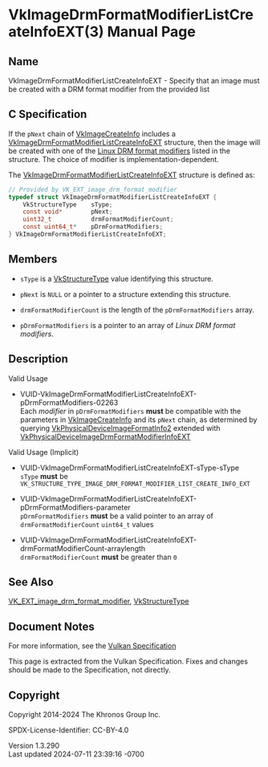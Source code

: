 # VkImageDrmFormatModifierListCreateInfoEXT(3) Manual Page

## Name

VkImageDrmFormatModifierListCreateInfoEXT - Specify that an image must
be created with a DRM format modifier from the provided list



## <a href="#_c_specification" class="anchor"></a>C Specification

If the `pNext` chain of [VkImageCreateInfo](https://registry.khronos.org/vulkan/specs/1.3-extensions/man/html/VkImageCreateInfo.html)
includes a
[VkImageDrmFormatModifierListCreateInfoEXT](https://registry.khronos.org/vulkan/specs/1.3-extensions/man/html/VkImageDrmFormatModifierListCreateInfoEXT.html)
structure, then the image will be created with one of the <a
href="https://registry.khronos.org/vulkan/specs/1.3-extensions/html/vkspec.html#glossary-drm-format-modifier"
target="_blank" rel="noopener">Linux DRM format modifiers</a> listed in
the structure. The choice of modifier is implementation-dependent.

The
[VkImageDrmFormatModifierListCreateInfoEXT](https://registry.khronos.org/vulkan/specs/1.3-extensions/man/html/VkImageDrmFormatModifierListCreateInfoEXT.html)
structure is defined as:

``` c
// Provided by VK_EXT_image_drm_format_modifier
typedef struct VkImageDrmFormatModifierListCreateInfoEXT {
    VkStructureType    sType;
    const void*        pNext;
    uint32_t           drmFormatModifierCount;
    const uint64_t*    pDrmFormatModifiers;
} VkImageDrmFormatModifierListCreateInfoEXT;
```

## <a href="#_members" class="anchor"></a>Members

- `sType` is a [VkStructureType](https://registry.khronos.org/vulkan/specs/1.3-extensions/man/html/VkStructureType.html) value identifying
  this structure.

- `pNext` is `NULL` or a pointer to a structure extending this
  structure.

- `drmFormatModifierCount` is the length of the `pDrmFormatModifiers`
  array.

- `pDrmFormatModifiers` is a pointer to an array of *Linux DRM format
  modifiers*.

## <a href="#_description" class="anchor"></a>Description

Valid Usage

- <a
  href="#VUID-VkImageDrmFormatModifierListCreateInfoEXT-pDrmFormatModifiers-02263"
  id="VUID-VkImageDrmFormatModifierListCreateInfoEXT-pDrmFormatModifiers-02263"></a>
  VUID-VkImageDrmFormatModifierListCreateInfoEXT-pDrmFormatModifiers-02263  
  Each *modifier* in `pDrmFormatModifiers` **must** be compatible with
  the parameters in [VkImageCreateInfo](https://registry.khronos.org/vulkan/specs/1.3-extensions/man/html/VkImageCreateInfo.html) and its
  `pNext` chain, as determined by querying
  [VkPhysicalDeviceImageFormatInfo2](https://registry.khronos.org/vulkan/specs/1.3-extensions/man/html/VkPhysicalDeviceImageFormatInfo2.html)
  extended with
  [VkPhysicalDeviceImageDrmFormatModifierInfoEXT](https://registry.khronos.org/vulkan/specs/1.3-extensions/man/html/VkPhysicalDeviceImageDrmFormatModifierInfoEXT.html)

Valid Usage (Implicit)

- <a href="#VUID-VkImageDrmFormatModifierListCreateInfoEXT-sType-sType"
  id="VUID-VkImageDrmFormatModifierListCreateInfoEXT-sType-sType"></a>
  VUID-VkImageDrmFormatModifierListCreateInfoEXT-sType-sType  
  `sType` **must** be
  `VK_STRUCTURE_TYPE_IMAGE_DRM_FORMAT_MODIFIER_LIST_CREATE_INFO_EXT`

- <a
  href="#VUID-VkImageDrmFormatModifierListCreateInfoEXT-pDrmFormatModifiers-parameter"
  id="VUID-VkImageDrmFormatModifierListCreateInfoEXT-pDrmFormatModifiers-parameter"></a>
  VUID-VkImageDrmFormatModifierListCreateInfoEXT-pDrmFormatModifiers-parameter  
  `pDrmFormatModifiers` **must** be a valid pointer to an array of
  `drmFormatModifierCount` `uint64_t` values

- <a
  href="#VUID-VkImageDrmFormatModifierListCreateInfoEXT-drmFormatModifierCount-arraylength"
  id="VUID-VkImageDrmFormatModifierListCreateInfoEXT-drmFormatModifierCount-arraylength"></a>
  VUID-VkImageDrmFormatModifierListCreateInfoEXT-drmFormatModifierCount-arraylength  
  `drmFormatModifierCount` **must** be greater than `0`

## <a href="#_see_also" class="anchor"></a>See Also

[VK_EXT_image_drm_format_modifier](https://registry.khronos.org/vulkan/specs/1.3-extensions/man/html/VK_EXT_image_drm_format_modifier.html),
[VkStructureType](https://registry.khronos.org/vulkan/specs/1.3-extensions/man/html/VkStructureType.html)

## <a href="#_document_notes" class="anchor"></a>Document Notes

For more information, see the <a
href="https://registry.khronos.org/vulkan/specs/1.3-extensions/html/vkspec.html#VkImageDrmFormatModifierListCreateInfoEXT"
target="_blank" rel="noopener">Vulkan Specification</a>

This page is extracted from the Vulkan Specification. Fixes and changes
should be made to the Specification, not directly.

## <a href="#_copyright" class="anchor"></a>Copyright

Copyright 2014-2024 The Khronos Group Inc.

SPDX-License-Identifier: CC-BY-4.0

Version 1.3.290  
Last updated 2024-07-11 23:39:16 -0700
